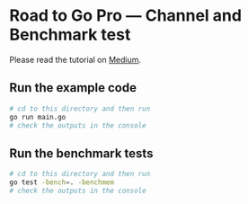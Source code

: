 # Road to Go Pro — Channel and Benchmark test

Please read the tutorial on [Medium](https://medium.com/@songx).

## Run the example code

```bash
# cd to this directory and then run
go run main.go
# check the outputs in the console
```

## Run the benchmark tests

```bash
# cd to this directory and then run
go test -bench=. -benchmem
# check the outputs in the console
```